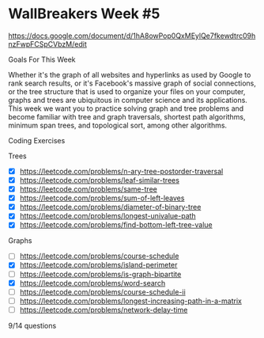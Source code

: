 # WallBreakers Week #5

https://docs.google.com/document/d/1hA8owPop0QxMEylQe7fkewdtrc09hnzFwpFCSpCVbzM/edit

Goals For This Week

Whether it's the graph of all websites and hyperlinks as used by Google to rank search results, or it's Facebook's massive graph of social connections, or the tree structure that is used to organize your files on your computer, graphs and trees are ubiquitous in computer science and its applications. This week we want you to practice solving graph and tree problems and become familiar with tree and graph traversals, shortest path algorithms, minimum span trees, and topological sort, among other algorithms.

Coding Exercises

Trees
- [X] https://leetcode.com/problems/n-ary-tree-postorder-traversal
- [X] https://leetcode.com/problems/leaf-similar-trees
- [X] https://leetcode.com/problems/same-tree
- [X] https://leetcode.com/problems/sum-of-left-leaves
- [X] https://leetcode.com/problems/diameter-of-binary-tree
- [X] https://leetcode.com/problems/longest-univalue-path
- [X] https://leetcode.com/problems/find-bottom-left-tree-value

Graphs
- [ ] https://leetcode.com/problems/course-schedule
- [X] https://leetcode.com/problems/island-perimeter
- [ ] https://leetcode.com/problems/is-graph-bipartite
- [X] https://leetcode.com/problems/word-search
- [ ] https://leetcode.com/problems/course-schedule-ii
- [ ] https://leetcode.com/problems/longest-increasing-path-in-a-matrix
- [ ] https://leetcode.com/problems/network-delay-time

9/14 questions
